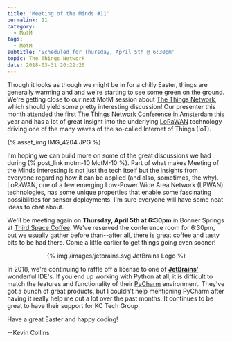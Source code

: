 ```yaml
---
title: 'Meeting of the Minds #11'
permalink: 11
category:
  - MotM
tags:
  - MotM
subtitle: 'Scheduled for Thursday, April 5th @ 6:30pm'
topic: The Things Network
date: 2018-03-31 20:22:26
---
```


Though it looks as though we might be in for a chilly Easter, things are generally warming and and we're starting to see some green on the ground.  We're getting close to our next MotM session about [The Things Network](https://www.thethingsnetwork.org), which should yield some pretty interesting discussion!  Our presenter this month attended the first [The Things Network Conference](https://www.thethingsnetwork.org/conference/) in Amsterdam this year and has a lot of great insight into the underlying [LoRaWAN](https://www.lora-alliance.org/what-is-lora) technology driving one of the many waves of the so-called Internet of Things (IoT).

{% asset_img IMG_4204.JPG %}

I'm hoping we can build more on some of the great discussions we had during {% post_link motm-10 MotM-10 %}.  Part of what makes Meeting of the Minds interesting is not just the tech itself but the insights from everyone regarding how it can be applied (and also, sometimes, the why).  LoRaWAN, one of a few emerging Low-Power Wide Area Network (LPWAN) technologies, has some unique properties that enable some fascinating possibilities for sensor deployments.  I'm sure everyone will have some neat ideas to chat about.

We'll be meeting again on **Thursday, April 5th at 6:30pm** in Bonner Springs at [Third Space Coffee](http://thirdspacecoffeehouse.com).  We've reserved the conference room for 6:30pm, but we usually gather before than--after all, there is great coffee and tasty bits to be had there.  Come a little earlier to get things going even sooner!

<center>
{% img /images/jetbrains.svg JetBrains Logo %}
</center>

In 2018, we're continuing to raffle off a license to one of **[JetBrains'](https://www.jetbrains.com)** wonderful IDE's.  If you end up working with Python at all, it is difficult to match the features and functionality of their [PyCharm](https://www.jetbrains.com/pycharm/) environment.  They've got a bunch of great products, but I couldn't help mentioning PyCharm after having it really help me out a lot over the past months.  It continues to be great to have their support for KC Tech Group.

Have a great Easter and happy coding!

--Kevin Collins